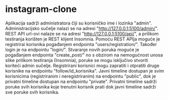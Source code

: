 # instagram-clone

Aplikacija sadrži administratora čiji su korisničko ime i lozinka "admin".
Administracijsko sučelje nalazi se na adresi "http://127.0.0.1:5100/admin/".
REST API url-ovi nalaze se na adresi "http://127.0.0.1:5100/api/", a prilikom testiranja korišten je REST klijent Insomnia.
Pomoću REST APIja moguće je registrirai korisnika pogađanjem endpointa "users/registration/".
Također login je na endpointu "login/".
Stvaranje novih poruka moguće je pogađanjem endpointa "create_post/" no s obzirom na nemogućnost unosa slike prilikom testiranja (Insomnia),
poruke se mogu isključivo stvoriti koriteći admin sučelje.
Registrirani korisnici mogu zapratiti i otpratiti druge korisnike na endpointu "follow/id_korisnika".
Javni timeline dostupan je svim korisnicima (registriranim i neregistriranim) na endpointu "public", dok je privatni timeline dostupan na endpointu "private".
Privatni timeline sadrži poruke svih korisnika koje trenutni korisnik prati dok javni timeline sadrži sve poruke svih korisnika.